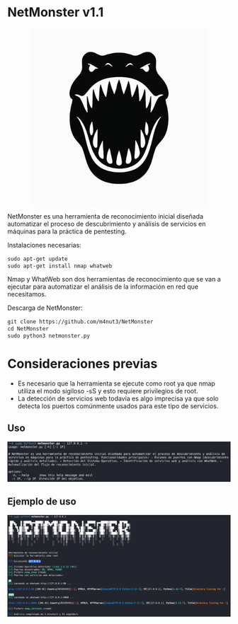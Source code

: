 # NetMonster v1.1

<p align="center"><img src="images/Logo.png" height="400" width="400"></p>

NetMonster es una herramienta de reconocimiento inicial diseñada automatizar el proceso de descubrimiento y análisis de servicios en máquinas para la práctica de pentesting.

Instalaciones necesarias:
```shell
sudo apt-get update
sudo apt-get install nmap whatweb
```

Nmap y WhatWeb son dos herramientas de reconocimiento que se van a ejecutar para automatizar el análisis de la información en red que necesitamos.

Descarga de NetMonster:
```shell
git clone https://github.com/m4nut3/NetMonster
cd NetMonster
sudo python3 netmonster.py
```

# Consideraciones previas

- Es necesario que la herramienta se ejecute como root ya que nmap utiliza el modo sigiloso -sS y esto requiere privilegios de root.
- La detección de servicios web todavía es algo imprecisa ya que solo detecta los puertos comúnmente usados para este tipo de servicios.

## Uso

![Usage](https://github.com/m4nut3/NetMonster/blob/main/images/Usage.png)
## Ejemplo de uso
![Ejemplo](https://github.com/m4nut3/NetMonster/blob/main/images/Example.png)
